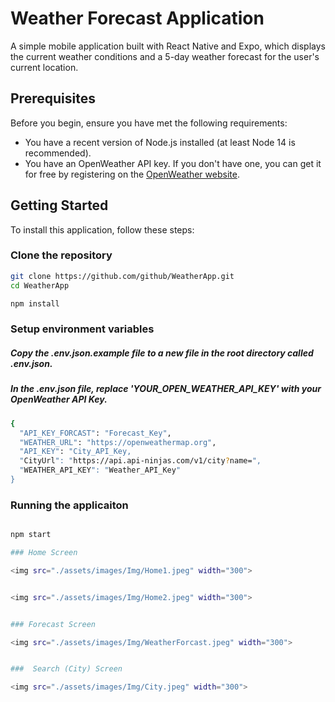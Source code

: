 # Weather Forecast Application

A simple mobile application built with React Native and Expo, which displays the current weather conditions and a 5-day weather forecast for the user's current location.

## Prerequisites

Before you begin, ensure you have met the following requirements:

- You have a recent version of Node.js installed (at least Node 14 is recommended).
- You have an OpenWeather API key. If you don't have one, you can get it for free by registering on the [OpenWeather website](https://home.openweathermap.org/users/sign_up).

## Getting Started

To install this application, follow these steps:

### Clone the repository

```bash
git clone https://github.com/github/WeatherApp.git
cd WeatherApp
```

```bash
npm install
```

### Setup environment variables

##### Copy the .env.json.example file to a new file in the root directory called .env.json.

##### In the .env.json file, replace 'YOUR_OPEN_WEATHER_API_KEY' with your OpenWeather API Key.

```bash
{
  "API_KEY_FORCAST": "Forecast_Key",
  "WEATHER_URL": "https://openweathermap.org",
  "API_KEY": "City_API_Key,
  "CityUrl": "https://api.api-ninjas.com/v1/city?name=",
  "WEATHER_API_KEY": "Weather_API_Key"
}
```

### Running the applicaiton

```bash

npm start

### Home Screen

<img src="./assets/images/Img/Home1.jpeg" width="300">


<img src="./assets/images/Img/Home2.jpeg" width="300">


### Forecast Screen

<img src="./assets/images/Img/WeatherForcast.jpeg" width="300">


###  Search (City) Screen

<img src="./assets/images/Img/City.jpeg" width="300">


